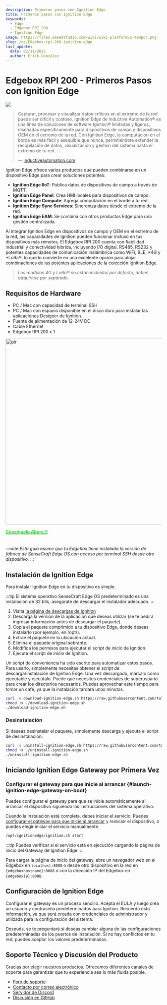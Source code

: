 ```yaml
---
description: Primeros pasos con Ignition Edge
title: Primeros pasos con Ignition Edge
keywords:
  - Edge
  - Edgebox RPI 200
  - Ignition Edge
image: https://files.seeedstudio.com/wiki/wiki-platform/S-tempor.png
slug: /es/Edgebox-rpi-200-ignition-edge
last_update:
  date: 02/11/2025
  author: Erick González
---
```


# Edgebox RPI 200 - Primeros Pasos con Ignition Edge

<p style={{textAlign: 'center'}}>
  <img src="https://files.seeedstudio.com/wiki/wiki-ranger/Contributions/EdgeBox-200-Ignition/EdgeBox-200_Ignition_Edge.png" />
</p>

> Capturar, procesar y visualizar datos críticos en el extremo de la red puede ser difícil y costoso. Ignition Edge de Inductive Automation® es una línea de soluciones de software Ignition® limitadas y ligeras, diseñadas específicamente para dispositivos de campo y dispositivos OEM en el extremo de la red. Con Ignition Edge, la computación en el borde es más fácil y asequible que nunca, permitiéndote extender la recopilación de datos, visualización y gestión del sistema hasta el extremo de tu red.
>
> — [inductiveautomation.com](https://inductiveautomation.com/ignition/edge)

Ignition Edge ofrece varios productos que pueden combinarse en un dispositivo Edge para crear soluciones potentes:
- **Ignition Edge IIoT**: Publica datos de dispositivos de campo a través de MQTT.
- **Ignition Edge Panel**: Crea HMI locales para dispositivos de campo.
- **Ignition Edge Compute**: Agrega computación en el borde a tu red.
- **Ignition Edge Sync Services**: Sincroniza datos desde el extremo de la red.
- **Ignition Edge EAM**: Se combina con otros productos Edge para una gestión centralizada.

Al integrar Ignition Edge en dispositivos de campo y OEM en el extremo de la red, las capacidades de Ignition pueden funcionar incluso en tus dispositivos más remotos. El Edgebox RPI 200 cuenta con fiabilidad industrial y conectividad híbrida, incluyendo I/O digital, RS485, RS232 y potentes capacidades de comunicación inalámbrica como WiFi, BLE, *4G y *LoRa®, lo que lo convierte en una excelente opción para alojar combinaciones de las potentes aplicaciones de la colección Ignition Edge.

> *Los módulos 4G y LoRa® no están incluidos por defecto, deben adquirirse por separado.*

## Requisitos de Hardware
- PC / Mac con capacidad de terminal SSH
- PC / Mac con espacio disponible en el disco duro para instalar las aplicaciones Designer de Ignition.
- Fuente de alimentación de 12-24V DC
- Cable Ethernet
- Edgebox RPI 200 x 1

<p style={{textAlign: 'center'}}><img src="https://media-cdn.seeedstudio.com/media/catalog/product/cache/bb49d3ec4ee05b6f018e93f896b8a25d/1/-/1-102991599_edgebox-rpi-200-first.jpg" alt="pir" width="600" height="auto"/></p>

<div class="get_one_now_container" style={{textAlign: 'center'}}>
    <a class="get_one_now_item" href="https://www.seeedstudio.com/EdgeBox-RPi-200-CM4104016-p-5486.html">
            <strong><span><font color={'FFFFFF'} size={"4"}> Consíguelo Ahora 🖱️</font></span></strong>
    </a>
</div>

<br />

:::note
*Esta guía asume que tu Edgebox tiene instalada la versión de fábrica de SenseCraft Edge OS con acceso por terminal SSH desde otro dispositivo.*
:::

## Instalación de Ignition Edge

Para instalar Ignition Edge en tu dispositivo es simple.

:::tip
El sistema operativo SenseCraft Edge OS predeterminado es una instalación de 32 bits, asegúrate de descargar el instalador adecuado.
:::

1. Visita [la página de descargas de Ignition](https://inductiveautomation.com/downloads/)
2. Descarga la versión de la aplicación que deseas utilizar (se te pedirá ingresar información antes de descargar el paquete).
3. Copia el paquete comprimido a tu dispositivo Edge, donde deseas instalarlo (por ejemplo, en /opt/).
4. Extrae el paquete en la ubicación actual.
5. Elimina el paquete original sobrante.
6. Modifica los permisos para ejecutar el script de inicio de Ignition.
7. Ejecuta el script de inicio de Ignition.

Un script de conveniencia ha sido escrito para automatizar estos pasos. Para usarlo, simplemente necesitas obtener el script de descarga/instalación de Ignition Edge. Una vez descargado, márcalo como ejecutable y ejecútalo. Puede que necesites credenciales de superusuario para crear los directorios necesarios. Puedes aprovechar este tiempo para tomar un café, ya que la instalación tardará unos minutos.

```bash
curl -o download-ignition-edge.sh https://raw.githubusercontent.com/tulsasoftware/reterminal-ignition-edge-panel/main/download-ignition-edge.sh
chmod +x ./download-ignition-edge.sh
./download-ignition-edge.sh
```

### Desinstalación

Si deseas desinstalar el paquete, simplemente descarga y ejecuta el script de desinstalación.

```bash
curl -o uninstall-ignition-edge.sh https://raw.githubusercontent.com/tulsasoftware/reterminal-ignition-edge-panel/main/uninstall-ignition-edge.sh
chmod +x ./uninstall-ignition-edge.sh
./uninstall-ignition-edge.sh
```

## Iniciando Ignition Edge Gateway por Primera Vez

### Configurar el gateway para que inicie al arrancar {#launch-ignition-edge-gateway-on-boot}
Puedes configurar el gateway para que se inicie automáticamente al arrancar el dispositivo siguiendo las instrucciones del sistema operativo.

Cuando la instalación esté completa, debes iniciar el servicio. Puedes [configurar el gateway para que inicie al arrancar](#launch-ignition-edge-gateway-on-boot) y reiniciar el dispositivo, o puedes elegir iniciar el servicio manualmente.

```bash
/opt/ignitionedge/ignition.sh start
```

:::tip
Puedes verificar si el servicio está en ejecución cargando la página de inicio del Gateway de Ignition Edge.
:::

Para cargar la página de inicio del gateway, abre un navegador web en el Edgebox en `localhost:8088` o desde otro dispositivo en la red en `{edgeboxhostname}:8088` o con la dirección IP del Edgebox en `{edgeboxip}:8088`.

## Configuración de Ignition Edge

Configurar el gateway es un proceso sencillo. Acepta el EULA y luego crea un usuario y contraseña predeterminados para Ignition. Recuerda esta información, ya que será creada con credenciales de administrador y utilizada para la configuración del sistema.

Después, se te preguntará si deseas cambiar alguna de las configuraciones predeterminadas de los puertos de instalación. Si no hay conflictos en tu red, puedes aceptar los valores predeterminados.

## Soporte Técnico y Discusión del Producto

Gracias por elegir nuestros productos. Ofrecemos diferentes canales de soporte para garantizar que tu experiencia sea lo más fluida posible.

- [Foro de soporte](https://forum.seeedstudio.com/)
- [Contacto por correo electrónico](https://www.seeedstudio.com/contacts)
- [Servidor de Discord](https://discord.gg/eWkprNDMU7)
- [Discusión en GitHub](https://github.com/Seeed-Studio/wiki-documents/discussions/69)
